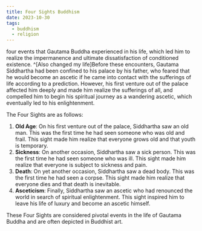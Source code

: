 ```yaml
---
title: Four Sights Buddhism
date: 2023-10-30
tags:
  - buddhism
  - religion
---
```

four events that Gautama Buddha experienced in his life, which led him to realize the impermanence and ultimate dissatisfaction of conditioned existence. ^[Also changed my life]Before these encounters, Gautama Siddhartha had been confined to his palace by his father, who feared that he would become an ascetic if he came into contact with the sufferings of life according to a prediction. However, his first venture out of the palace affected him deeply and made him realize the sufferings of all, and compelled him to begin his spiritual journey as a wandering ascetic, 
which eventually led to his enlightenment.



The Four Sights are as follows:

1. **Old Age**: On his first venture out of the palace, Siddhartha saw an old man. This was the first time he had seen someone who was old and frail. This sight made him realize that everyone grows old and that youth is temporary.
2. **Sickness**: On another occasion, Siddhartha saw a sick person. This was the first time he had seen someone who was ill. This sight made him realize that everyone is subject to sickness and pain.
3. **Death**: On yet another occasion, Siddhartha saw a dead body. This was the first time he had seen a corpse. This sight made him realize that everyone dies and that death is inevitable.
4. **Asceticism**: Finally, Siddhartha saw an ascetic who had renounced the world in search of spiritual enlightenment. This sight inspired him to leave his life of luxury and become an ascetic himself.

These Four Sights are considered pivotal events in the life of Gautama Buddha and are often depicted in Buddhist art.